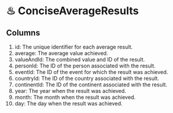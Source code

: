# ♨ ConciseAverageResults

## Columns

1. id: The unique identifier for each average result.
2. average: The average value achieved.
3. valueAndId: The combined value and ID of the result.
4. personId: The ID of the person associated with the result.
5. eventId: The ID of the event for which the result was achieved.
6. countryId: The ID of the country associated with the result.
7. continentId: The ID of the continent associated with the result.
8. year: The year when the result was achieved.
9. month: The month when the result was achieved.
10. day: The day when the result was achieved.
